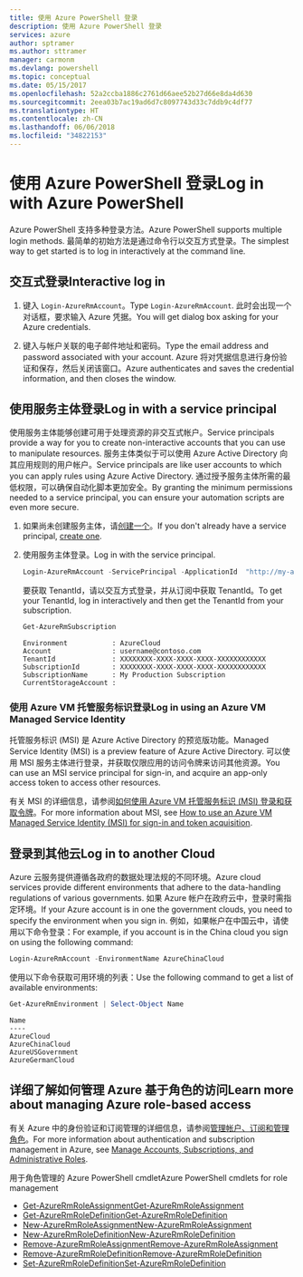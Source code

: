 ```yaml
---
title: 使用 Azure PowerShell 登录
description: 使用 Azure PowerShell 登录
services: azure
author: sptramer
ms.author: sttramer
manager: carmonm
ms.devlang: powershell
ms.topic: conceptual
ms.date: 05/15/2017
ms.openlocfilehash: 52a2ccba1886c2761d66aee52b27d66e8da4d630
ms.sourcegitcommit: 2eea03b7ac19ad6d7c8097743d33c7ddb9c4df77
ms.translationtype: HT
ms.contentlocale: zh-CN
ms.lasthandoff: 06/06/2018
ms.locfileid: "34822153"
---
```

# <a name="log-in-with-azure-powershell"></a><span data-ttu-id="5a2f9-103">使用 Azure PowerShell 登录</span><span class="sxs-lookup"><span data-stu-id="5a2f9-103">Log in with Azure PowerShell</span></span>

<span data-ttu-id="5a2f9-104">Azure PowerShell 支持多种登录方法。</span><span class="sxs-lookup"><span data-stu-id="5a2f9-104">Azure PowerShell supports multiple login methods.</span></span> <span data-ttu-id="5a2f9-105">最简单的初始方法是通过命令行以交互方式登录。</span><span class="sxs-lookup"><span data-stu-id="5a2f9-105">The simplest way to get started is to log in interactively at the command line.</span></span>

## <a name="interactive-log-in"></a><span data-ttu-id="5a2f9-106">交互式登录</span><span class="sxs-lookup"><span data-stu-id="5a2f9-106">Interactive log in</span></span>

1. <span data-ttu-id="5a2f9-107">键入 `Login-AzureRmAccount`。</span><span class="sxs-lookup"><span data-stu-id="5a2f9-107">Type `Login-AzureRmAccount`.</span></span> <span data-ttu-id="5a2f9-108">此时会出现一个对话框，要求输入 Azure 凭据。</span><span class="sxs-lookup"><span data-stu-id="5a2f9-108">You will get dialog box asking for your Azure credentials.</span></span>

2. <span data-ttu-id="5a2f9-109">键入与帐户关联的电子邮件地址和密码。</span><span class="sxs-lookup"><span data-stu-id="5a2f9-109">Type the email address and password associated with your account.</span></span> <span data-ttu-id="5a2f9-110">Azure 将对凭据信息进行身份验证和保存，然后关闭该窗口。</span><span class="sxs-lookup"><span data-stu-id="5a2f9-110">Azure authenticates and saves the credential information, and then closes the window.</span></span>

## <a name="log-in-with-a-service-principal"></a><span data-ttu-id="5a2f9-111">使用服务主体登录</span><span class="sxs-lookup"><span data-stu-id="5a2f9-111">Log in with a service principal</span></span>

<span data-ttu-id="5a2f9-112">使用服务主体能够创建可用于处理资源的非交互式帐户。</span><span class="sxs-lookup"><span data-stu-id="5a2f9-112">Service principals provide a way for you to create non-interactive accounts that you can use to manipulate resources.</span></span> <span data-ttu-id="5a2f9-113">服务主体类似于可以使用 Azure Active Directory 向其应用规则的用户帐户。</span><span class="sxs-lookup"><span data-stu-id="5a2f9-113">Service principals are like user accounts to which you can apply rules using Azure Active Directory.</span></span> <span data-ttu-id="5a2f9-114">通过授予服务主体所需的最低权限，可以确保自动化脚本更加安全。</span><span class="sxs-lookup"><span data-stu-id="5a2f9-114">By granting the minimum permissions needed to a service principal, you can ensure your automation scripts are even more secure.</span></span>

1. <span data-ttu-id="5a2f9-115">如果尚未创建服务主体，请[创建一个](create-azure-service-principal-azureps.md)。</span><span class="sxs-lookup"><span data-stu-id="5a2f9-115">If you don't already have a service principal, [create one](create-azure-service-principal-azureps.md).</span></span>

2. <span data-ttu-id="5a2f9-116">使用服务主体登录。</span><span class="sxs-lookup"><span data-stu-id="5a2f9-116">Log in with the service principal.</span></span>

    ```powershell
    Login-AzureRmAccount -ServicePrincipal -ApplicationId  "http://my-app" -Credential $pscredential -TenantId $tenantid
    ```

    <span data-ttu-id="5a2f9-117">要获取 TenantId，请以交互方式登录，并从订阅中获取 TenantId。</span><span class="sxs-lookup"><span data-stu-id="5a2f9-117">To get your TenantId, log in interactively and then get the TenantId from your subscription.</span></span>

    ```powershell
    Get-AzureRmSubscription
    ```

    ```
    Environment           : AzureCloud
    Account               : username@contoso.com
    TenantId              : XXXXXXXX-XXXX-XXXX-XXXX-XXXXXXXXXXXX
    SubscriptionId        : XXXXXXXX-XXXX-XXXX-XXXX-XXXXXXXXXXXX
    SubscriptionName      : My Production Subscription
    CurrentStorageAccount :
    ```

### <a name="log-in-using-an-azure-vm-managed-service-identity"></a><span data-ttu-id="5a2f9-118">使用 Azure VM 托管服务标识登录</span><span class="sxs-lookup"><span data-stu-id="5a2f9-118">Log in using an Azure VM Managed Service Identity</span></span>

<span data-ttu-id="5a2f9-119">托管服务标识 (MSI) 是 Azure Active Directory 的预览版功能。</span><span class="sxs-lookup"><span data-stu-id="5a2f9-119">Managed Service Identity (MSI) is a preview feature of Azure Active Directory.</span></span> <span data-ttu-id="5a2f9-120">可以使用 MSI 服务主体进行登录，并获取仅限应用的访问令牌来访问其他资源。</span><span class="sxs-lookup"><span data-stu-id="5a2f9-120">You can use an MSI service principal for sign-in, and acquire an app-only access token to access other resources.</span></span>

<span data-ttu-id="5a2f9-121">有关 MSI 的详细信息，请参阅[如何使用 Azure VM 托管服务标识 (MSI) 登录和获取令牌](/azure/active-directory/msi-how-to-get-access-token-using-msi)。</span><span class="sxs-lookup"><span data-stu-id="5a2f9-121">For more information about MSI, see [How to use an Azure VM Managed Service Identity (MSI) for sign-in and token acquisition](/azure/active-directory/msi-how-to-get-access-token-using-msi).</span></span>

## <a name="log-in-to-another-cloud"></a><span data-ttu-id="5a2f9-122">登录到其他云</span><span class="sxs-lookup"><span data-stu-id="5a2f9-122">Log in to another Cloud</span></span>

<span data-ttu-id="5a2f9-123">Azure 云服务提供遵循各政府的数据处理法规的不同环境。</span><span class="sxs-lookup"><span data-stu-id="5a2f9-123">Azure cloud services provide different environments that adhere to the data-handling regulations of various governments.</span></span> <span data-ttu-id="5a2f9-124">如果 Azure 帐户在政府云中，登录时需指定环境。</span><span class="sxs-lookup"><span data-stu-id="5a2f9-124">If your Azure account is in one the government clouds, you need to specify the environment when you sign in.</span></span> <span data-ttu-id="5a2f9-125">例如，如果帐户在中国云中，请使用以下命令登录：</span><span class="sxs-lookup"><span data-stu-id="5a2f9-125">For example, if you account is in the China cloud you sign on using the following command:</span></span>

```powershell
Login-AzureRmAccount -EnvironmentName AzureChinaCloud
```

<span data-ttu-id="5a2f9-126">使用以下命令获取可用环境的列表：</span><span class="sxs-lookup"><span data-stu-id="5a2f9-126">Use the following command to get a list of available environments:</span></span>

```powershell
Get-AzureRmEnvironment | Select-Object Name
```

```
Name
----
AzureCloud
AzureChinaCloud
AzureUSGovernment
AzureGermanCloud
```

## <a name="learn-more-about-managing-azure-role-based-access"></a><span data-ttu-id="5a2f9-127">详细了解如何管理 Azure 基于角色的访问</span><span class="sxs-lookup"><span data-stu-id="5a2f9-127">Learn more about managing Azure role-based access</span></span>

<span data-ttu-id="5a2f9-128">有关 Azure 中的身份验证和订阅管理的详细信息，请参阅[管理帐户、订阅和管理角色](/azure/active-directory/role-based-access-control-configure)。</span><span class="sxs-lookup"><span data-stu-id="5a2f9-128">For more information about authentication and subscription management in Azure, see [Manage Accounts, Subscriptions, and Administrative Roles](/azure/active-directory/role-based-access-control-configure).</span></span>

<span data-ttu-id="5a2f9-129">用于角色管理的 Azure PowerShell cmdlet</span><span class="sxs-lookup"><span data-stu-id="5a2f9-129">Azure PowerShell cmdlets for role management</span></span>

* [<span data-ttu-id="5a2f9-130">Get-AzureRmRoleAssignment</span><span class="sxs-lookup"><span data-stu-id="5a2f9-130">Get-AzureRmRoleAssignment</span></span>](/powershell/module/AzureRM.Resources/Get-AzureRmRoleAssignment)
* [<span data-ttu-id="5a2f9-131">Get-AzureRmRoleDefinition</span><span class="sxs-lookup"><span data-stu-id="5a2f9-131">Get-AzureRmRoleDefinition</span></span>](/powershell/module/AzureRM.Resources/Get-AzureRmRoleDefinition)
* [<span data-ttu-id="5a2f9-132">New-AzureRmRoleAssignment</span><span class="sxs-lookup"><span data-stu-id="5a2f9-132">New-AzureRmRoleAssignment</span></span>](/powershell/module/AzureRM.Resources/New-AzureRmRoleAssignment)
* [<span data-ttu-id="5a2f9-133">New-AzureRmRoleDefinition</span><span class="sxs-lookup"><span data-stu-id="5a2f9-133">New-AzureRmRoleDefinition</span></span>](/powershell/module/AzureRM.Resources/New-AzureRmRoleDefinition)
* [<span data-ttu-id="5a2f9-134">Remove-AzureRmRoleAssignment</span><span class="sxs-lookup"><span data-stu-id="5a2f9-134">Remove-AzureRmRoleAssignment</span></span>](/powershell/module/AzureRM.Resources/Remove-AzureRmRoleAssignment)
* [<span data-ttu-id="5a2f9-135">Remove-AzureRmRoleDefinition</span><span class="sxs-lookup"><span data-stu-id="5a2f9-135">Remove-AzureRmRoleDefinition</span></span>](/powershell/module/AzureRM.Resources/Remove-AzureRmRoleDefinition)
* [<span data-ttu-id="5a2f9-136">Set-AzureRmRoleDefinition</span><span class="sxs-lookup"><span data-stu-id="5a2f9-136">Set-AzureRmRoleDefinition</span></span>](/powershell/moduel/AzureRM.Resources/Set-AzureRmRoleDefinition)
